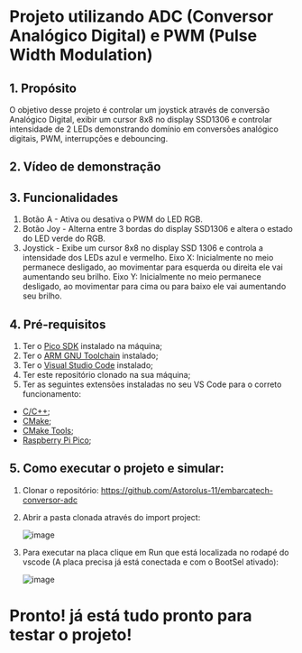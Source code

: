 # Projeto utilizando ADC (Conversor Analógico Digital) e PWM (Pulse Width Modulation)

## 1. Propósito
O objetivo desse projeto é controlar um joystick através de conversão Analógico Digital, exibir um cursor 8x8 no display SSD1306 e controlar intensidade de 2 LEDs demonstrando domínio em conversões analógico digitais, PWM,
interrupções e debouncing.

## 2. Vídeo de demonstração



## 3. Funcionalidades
1. Botão A - Ativa ou desativa o PWM do LED RGB.
2. Botão Joy - Alterna entre 3 bordas do display SSD1306 e altera o estado do LED verde do RGB.
3. Joystick - Exibe um cursor 8x8 no display SSD 1306 e controla a intensidade dos LEDs azul e vermelho.
  Eixo X: Inicialmente no meio permanece desligado, ao movimentar para esquerda ou direita ele vai aumentando seu
  brilho.
  Eixo Y: Inicialmente no meio permanece desligado, ao movimentar para cima ou para baixo ele vai aumentando seu
  brilho.
   
   
## 4. Pré-requisitos
1. Ter o [Pico SDK](https://github.com/raspberrypi/pico-sdk) instalado na máquina;
2. Ter o [ARM GNU Toolchain](https://developer.arm.com/Tools%20and%20Software/GNU%20Toolchain) instalado;
3. Ter o [Visual Studio Code](https://code.visualstudio.com/download) instalado;
4. Ter este repositório clonado na sua máquina;
5. Ter as seguintes extensões instaladas no seu VS Code para o correto funcionamento:
- [C/C++](https://marketplace.visualstudio.com/items?itemName=ms-vscode.cpptools);
- [CMake](https://marketplace.visualstudio.com/items?itemName=twxs.cmake);
- [CMake Tools](https://marketplace.visualstudio.com/items?itemName=ms-vscode.cmake-tools);
- [Raspberry Pi Pico](https://marketplace.visualstudio.com/items?itemName=raspberry-pi.raspberry-pi-pico);

##  5. Como executar o projeto e simular:
1. Clonar o repositório: https://github.com/Astorolus-11/embarcatech-conversor-adc
2. Abrir a pasta clonada através do import project:

   ![image](https://github.com/user-attachments/assets/9ea528e1-0253-4cf8-b6c6-8532be0fc1b4)
   

3. Para executar na placa clique em Run que está localizada no rodapé do vscode (A placa precisa já está conectada e com o BootSel ativado):

   ![image](https://github.com/user-attachments/assets/36b14dce-1309-4f0c-a7f3-3cd7edb2b336)
   
  
  # Pronto! já está tudo pronto para testar o projeto!
